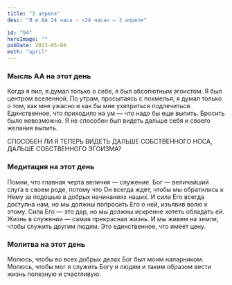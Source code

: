 ```yaml
---
title: "3 апреля"
desc: "Я и АА 24 часа - «24 часа» — 3 апреля"

id: "94"
heroImage: ""
pubDate: 2023-05-04
moth: "april"
---
```


### Мысль АА на этот день

Когда я пил, я думал только о себе, я был абсолютным эгоистом. Я был центром
вселенной. По утрам, просыпаясь с похмелья, я думал только о том, как мне
ужасно и как бы мне ухитриться подлечиться. Единственное, что приходило на ум
— что надо бы еще выпить. Бросить было невозможно. Я не способен был видеть
дальше себя и своего желания выпить.

СПОСОБЕН ЛИ Я ТЕПЕРЬ ВИДЕТЬ ДАЛЬШЕ СОБСТВЕННОГО НОСА, ДАЛЬШЕ СОБСТВЕННОГО
ЭГОИЗМА?

### Медитация на этот день

Помни, что главная черта величия — служение. Бог — величайший слуга в своем
роде, потому что Он всегда ждет, чтобы мы обратились к Нему за подошью в
добрых начинаниях наших. И сила Его всегда доступна нам, но мы должны
попросить Его о ней, изъявив волю к этому. Сила Его — это дар, но мы должны
искренне хотеть обладать ей. Жизнь в служении — самая прекрасная жизнь. И мы
живем на земле, чтобы служить другим людям. Это единственное, что имеет цену.

### Молитва на этот день

Молюсь, чтобы во всех добрых делах Бог был моим напарником. Молюсь, чтобы мог
я служить Богу и людям и таким образом вести жизнь полезную и счастливую.

